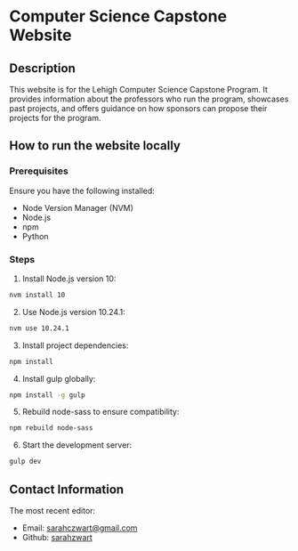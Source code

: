 # Computer Science Capstone Website


## Description

This website is for the Lehigh Computer Science Capstone Program. It provides information about the professors who run the program, showcases past projects, and offers guidance on how sponsors can propose their projects for the program. 

## How to run the website locally 

### Prerequisites 

Ensure you have the following installed:
* Node Version Manager (NVM)
* Node.js
* npm
* Python
### Steps

1. Install Node.js version 10:  
```sh
nvm install 10  
```
2. Use Node.js version 10.24.1:
```sh
nvm use 10.24.1  
```
3. Install project dependencies: 
```sh 
npm install  
```
4. Install gulp globally:  
```sh
npm install -g gulp  
```
5. Rebuild node-sass to ensure compatibility: 
```sh 
npm rebuild node-sass  
```
6. Start the development server:  
```sh
gulp dev  
```

## Contact Information 
The most recent editor:    
- Email: sarahczwart@gmail.com  
- Github: [sarahzwart](https://github.com/sarahzwart) 